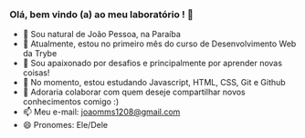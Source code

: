 ### Olá, bem vindo (a) ao meu laboratório ! 👋

- 🔭 Sou natural de João Pessoa, na Paraíba
- 🌱 Atualmente, estou no primeiro mês do curso de Desenvolvimento Web da Trybe
- 👯 Sou apaixonado por desafios e principalmente por aprender novas coisas!
- 🤔 No momento, estou estudando Javascript, HTML, CSS, Git e Github
- 💬 Adoraria colaborar com quem deseje compartilhar novos conhecimentos comigo :)
- 📫 Meu e-mail: joaomms1208@gmail.com
- 😄 Pronomes: Ele/Dele


